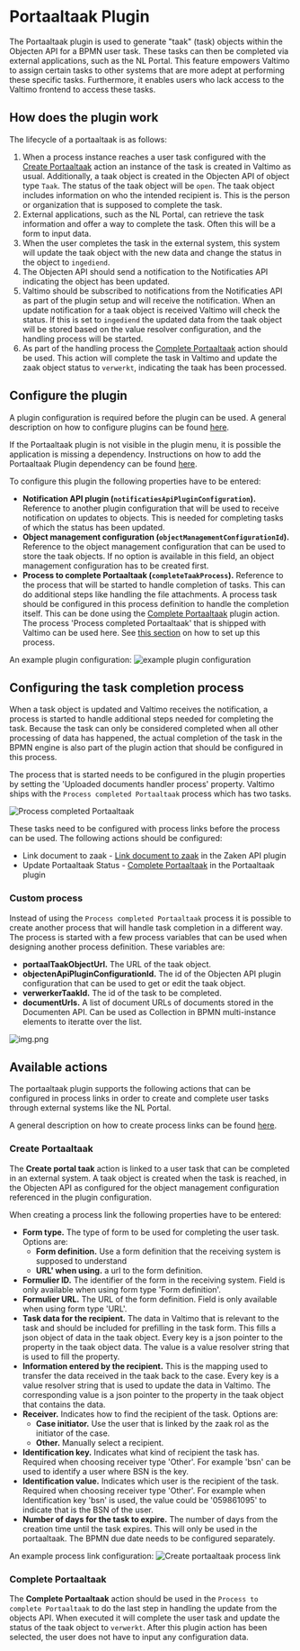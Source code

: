 # Portaaltaak Plugin

The Portaaltaak plugin is used to generate "taak" (task) objects within the Objecten API for a BPMN user task. These tasks can then be completed via external applications, such as the NL Portal. This feature empowers Valtimo to assign certain tasks to other systems that are more adept at performing these specific tasks. Furthermore, it enables users who lack access to the Valtimo frontend to access these tasks.

## How does the plugin work

The lifecycle of a portaaltaak is as follows:

1. When a process instance reaches a user task configured with the [Create Portaaltaak](configure-portaaltaak-plugin.md#create-portaal-taak) action an instance of the task is created in Valtimo as usual. Additionally, a taak object is created in the Objecten API of object type `Taak`. The status of the taak object will be `open`. The taak object includes information on who the intended recipient is. This is the person or organization that is supposed to complete the task.
2. External applications, such as the NL Portal, can retrieve the task information and offer a way to complete the task. Often this will be a form to input data.
3. When the user completes the task in the external system, this system will update the taak object with the new data and change the status in the object to `ingediend`.
4. The Objecten API should send a notification to the Notificaties API indicating the object has been updated.
5. Valtimo should be subscribed to notifications from the Notificaties API as part of the plugin setup and will receive the notification. When an update notification for a taak object is received Valtimo will check the status. If this is set to `ingediend` the updated data from the taak object will be stored based on the value resolver configuration, and the handling process will be started.
6. As part of the handling process the [Complete Portaaltaak](configure-portaaltaak-plugin.md#complete-portaal-taak) action should be used. This action will complete the task in Valtimo and update the zaak object status to `verwerkt`, indicating the taak has been processed.

## Configure the plugin

A plugin configuration is required before the plugin can be used. A general description on how to configure plugins can be found [here](broken-reference).

If the Portaaltaak plugin is not visible in the plugin menu, it is possible the application is missing a dependency. Instructions on how to add the Portaaltaak Plugin dependency can be found [here](../../fundamentals/getting-started/modules/zgw/portaaltaak.md).

To configure this plugin the following properties have to be entered:

* **Notification API plugin (`notificatiesApiPluginConfiguration`).** Reference to another plugin configuration that will be used to receive notification on updates to objects. This is needed for completing tasks of which the status has been updated.
* **Object management configuration (`objectManagementConfigurationId`).** Reference to the object management configuration that can be used to store the taak objects. If no option is available in this field, an object management configuration has to be created first.
* **Process to complete Portaaltaak (`completeTaakProcess`).** Reference to the process that will be started to handle completion of tasks. This can do additional steps like handling the file attachments. A process task should be configured in this process definition to handle the completion itself. This can be done using the [Complete Portaaltaak](configure-portaaltaak-plugin.md#complete-portaal-taak) plugin action. The process 'Process completed Portaaltaak' that is shipped with Valtimo can be used here. See [this section](configure-portaaltaak-plugin.md#configuring-the-task-completion-process) on how to set up this process.

An example plugin configuration: ![example plugin configuration](../../using-valtimo/plugin/portaaltaak/img/configure-plugin.png)

## Configuring the task completion process

When a task object is updated and Valtimo receives the notification, a process is started to handle additional steps needed for completing the task. Because the task can only be considered completed when all other processing of data has happened, the actual completion of the task in the BPMN engine is also part of the plugin action that should be configured in this process.

The process that is started needs to be configured in the plugin properties by setting the 'Uploaded documents handler process' property. Valtimo ships with the `Process completed Portaaltaak` process which has two tasks.

![Process completed Portaaltaak](../../using-valtimo/plugin/portaaltaak/img/process-portaal-taak.png)

These tasks need to be configured with process links before the process can be used. The following actions should be configured:

* Link document to zaak - [Link document to zaak](configure-zaken-api-plugin.md#link-document-to-zaak) in the Zaken API plugin
* Update Portaaltaak Status - [Complete Portaaltaak](configure-portaaltaak-plugin.md#complete-portaal-taak) in the Portaaltaak plugin

### Custom process

Instead of using the `Process completed Portaaltaak` process it is possible to create another process that will handle task completion in a different way. The process is started with a few process variables that can be used when designing another process definition. These variables are:

* **portaalTaakObjectUrl.** The URL of the taak object.
* **objectenApiPluginConfigurationId.** The id of the Objecten API plugin configuration that can be used to get or edit the taak object.
* **verwerkerTaakId.** The id of the task to be completed.
* **documentUrls.** A list of document URLs of documents stored in the Documenten API. Can be used as Collection in BPMN multi-instance elements to iteratte over the list.

![img.png](../../using-valtimo/plugin/portaaltaak/img/document-urls-collection-example.png)

## Available actions

The portaaltaak plugin supports the following actions that can be configured in process links in order to create and complete user tasks through external systems like the NL Portal.

A general description on how to create process links can be found [here](broken-reference).

### Create Portaaltaak

The **Create portal taak** action is linked to a user task that can be completed in an external system. A taak object is created when the task is reached, in the Objecten API as configured for the object management configuration referenced in the plugin configuration.

When creating a process link the following properties have to be entered:

* **Form type.** The type of form to be used for completing the user task. Options are:
  * **Form definition.** Use a form definition that the receiving system is supposed to understand
  * **URL' when using.** a url to the form definition.
* **Formulier ID.** The identifier of the form in the receiving system. Field is only available when using form type 'Form definition'.
* **Formulier URL.** The URL of the form definition. Field is only available when using form type 'URL'.
* **Task data for the recipient.** The data in Valtimo that is relevant to the task and should be included for prefilling in the task form. This fills a json object of data in the taak object. Every key is a json pointer to the property in the taak object data. The value is a value resolver string that is used to fill the property.
* **Information entered by the recipient.** This is the mapping used to transfer the data received in the taak back to the case. Every key is a value resolver string that is used to update the data in Valtimo. The corresponding value is a json pointer to the property in the taak object that contains the data.
* **Receiver.** Indicates how to find the recipient of the task. Options are:
  * **Case initiator.** Use the user that is linked by the zaak rol as the initiator of the case.
  * **Other.** Manually select a recipient.
* **Identification key.** Indicates what kind of recipient the task has. Required when choosing receiver type 'Other'. For example 'bsn' can be used to identify a user where BSN is the key.
* **Identification value.** Indicates which user is the recipient of the task. Required when choosing receiver type 'Other'. For example when Identification key 'bsn' is used, the value could be '059861095' to indicate that is the BSN of the user.
* **Number of days for the task to expire.** The number of days from the creation time until the task expires. This will only be used in the portaaltaak. The BPMN due date needs to be configured separately.

An example process link configuration: ![Create portaaltaak process link](../../using-valtimo/plugin/portaaltaak/img/configure-create-portaal-taak.png)

### Complete Portaaltaak

The **Complete Portaaltaak** action should be used in the `Process to complete Portaaltaak` to do the last step in handling the update from the objects API. When executed it will complete the user task and update the status of the taak object to `verwerkt`. After this plugin action has been selected, the user does not have to input any configuration data.
